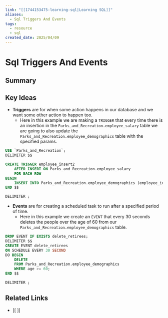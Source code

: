 ```yaml
---
link: "[[1744153475-learning-sql|Learning SQL]]"
aliases:
  - Sql Triggers And Events
tags:
  - resource
  - sql
created_date: 2025/04/09
---
```

# Sql Triggers And Events

## Summary

## Key Ideas
- **Triggers** are for when some action happens in our database and we want some other action to happen too.
	- Here in this example we are making a `TRIGGER` that every time there is an insertion in the `Parks_and_Recreation.employee_salary` table we are going to also update the `Parks_and_Recreation.employee_demographics` table with the specified params.

```SQL
USE `Parks_and_Recreation`;
DELIMITER $$

CREATE TRIGGER employee_insert2
	AFTER INSERT ON Parks_and_Recreation.employee_salary
    FOR EACH ROW
BEGIN
    INSERT INTO Parks_and_Recreation.employee_demographics (employee_id, first_name, last_name) VALUES (NEW.employee_id,NEW.first_name,NEW.last_name);
END $$

DELIMITER ; 
```

- **Events** are for creating a scheduled task to run after a specified period of time.
	- Here in this example we create an `EVENT` that every 30 seconds deletes the people over the age of 60 from our `Parks_and_Recreation.employee_demographics` table.

```SQL
DROP EVENT IF EXISTS delete_retirees;
DELIMITER $$
CREATE EVENT delete_retirees
ON SCHEDULE EVERY 30 SECOND
DO BEGIN
	DELETE
	FROM Parks_and_Recreation.employee_demographics
    WHERE age >= 60;
END $$

DELIMITER ;
```
## Related Links
- [[ ]]
